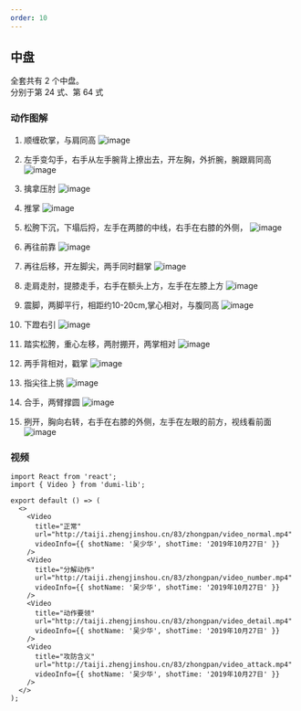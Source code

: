 ```yaml
---
order: 10
---
```



## 中盘
全套共有 2 个中盘。  
分别于第 24 式、第 64 式


### 动作图解

1. 顺缠砍掌，与肩同高
   ![image](http://taiji.zhengjinshou.cn/83/zhongpan/142548.jpg)

2. 左手变勾手，右手从左手腕背上撩出去，开左胸，外折腕，腕跟肩同高
   ![image](http://taiji.zhengjinshou.cn/83/zhongpan/142552.jpg)

3. 擒拿压肘
   ![image](http://taiji.zhengjinshou.cn/83/zhongpan/142557.jpg)

4. 推掌
   ![image](http://taiji.zhengjinshou.cn/83/zhongpan/142606.jpg)

5. 松胯下沉，下塌后捋，左手在两膝的中线，右手在右膝的外侧，
   ![image](http://taiji.zhengjinshou.cn/83/zhongpan/142621.jpg)

6. 再往前靠
   ![image](http://taiji.zhengjinshou.cn/83/zhongpan/142625.jpg)

7. 再往后移，开左脚尖，两手同时翻掌
   ![image](http://taiji.zhengjinshou.cn/83/zhongpan/142631.jpg)

8. 走肩走肘，提膝走手，右手在额头上方，左手在左膝上方
   ![image](http://taiji.zhengjinshou.cn/83/zhongpan/142641.jpg)

9. 震脚，两脚平行，相距约10-20cm,掌心相对，与腹同高
   ![image](http://taiji.zhengjinshou.cn/83/zhongpan/142645.jpg)

10. 下蹬右引
   ![image](http://taiji.zhengjinshou.cn/83/zhongpan/142649.jpg)

11. 踏实松胯，重心左移，两肘掤开，两掌相对
   ![image](http://taiji.zhengjinshou.cn/83/zhongpan/142654.jpg)

12. 两手背相对，戳掌
   ![image](http://taiji.zhengjinshou.cn/83/zhongpan/142659.jpg)

13. 指尖往上挑
   ![image](http://taiji.zhengjinshou.cn/83/zhongpan/142709.jpg)

14. 合手，两臂撑圆
   ![image](http://taiji.zhengjinshou.cn/83/zhongpan/142713.jpg)

15. 挒开，胸向右转，右手在右膝的外侧，左手在左眼的前方，视线看前面
   ![image](http://taiji.zhengjinshou.cn/83/zhongpan/142718.jpg)

### 视频

```tsx | inline
import React from 'react';
import { Video } from 'dumi-lib';

export default () => (
  <>
    <Video
      title="正常"
      url="http://taiji.zhengjinshou.cn/83/zhongpan/video_normal.mp4"
      videoInfo={{ shotName: '吴少华', shotTime: '2019年10月27日' }}
    />
    <Video
      title="分解动作"
      url="http://taiji.zhengjinshou.cn/83/zhongpan/video_number.mp4"
      videoInfo={{ shotName: '吴少华', shotTime: '2019年10月27日' }}
    />
    <Video
      title="动作要领"
      url="http://taiji.zhengjinshou.cn/83/zhongpan/video_detail.mp4"
      videoInfo={{ shotName: '吴少华', shotTime: '2019年10月27日' }}
    />
    <Video
      title="攻防含义"
      url="http://taiji.zhengjinshou.cn/83/zhongpan/video_attack.mp4"
      videoInfo={{ shotName: '吴少华', shotTime: '2019年10月27日' }}
    />
  </>
);
```
